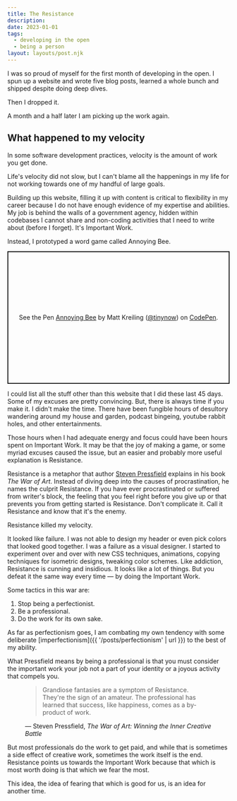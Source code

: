```yaml
---
title: The Resistance
description: 
date: 2023-01-01
tags:
  - developing in the open
  - being a person
layout: layouts/post.njk
---
```


I was so proud of myself for the first month of developing in the open. I spun up a website and wrote five blog posts, learned a whole bunch and shipped despite doing deep dives.

Then I dropped it.

A month and a half later I am picking up the work again.

## What happened to my velocity
In some software development practices, velocity is the amount of work you get done.

Life's velocity did not slow, but I can't blame all the happenings in my life for not working towards one of my handful of large goals.

Building up this website, filling it up with content is critical to flexibility in my career because I do not have enough evidence of my expertise and abilities. My job is behind the walls of a government agency, hidden within codebases I cannot share and non-coding activities that I need to write about (before I forget). It's Important Work.

Instead, I prototyped a word game called Annoying Bee. 
<p class="codepen" data-height="300" data-slug-hash="dymyZeb" data-user="tinynow" style="height: 300px; box-sizing: border-box; display: flex; align-items: center; justify-content: center; border: 2px solid; margin: 1em 0; padding: 1em;">
  <span>See the Pen <a href="https://codepen.io/tinynow/pen/dymyZeb">
  Annoying Bee</a> by Matt Kreiling (<a href="https://codepen.io/tinynow">@tinynow</a>)
  on <a href="https://codepen.io">CodePen</a>.</span>
</p>
<script async src="https://cpwebassets.codepen.io/assets/embed/ei.js"></script>

I could list all the stuff other than this website that I did these last 45 days. Some of my excuses are pretty convincing. But, there is always time if you make it. I didn't make the time. There have been fungible hours of desultory wandering around my house and garden, podcast bingeing, youtube rabbit holes, and other entertainments. 

Those hours when I had adequate energy and focus could have been hours spent on Important Work. It may be that the joy of making a game, or some myriad excuses caused the issue, but an easier and probably more useful explanation is Resistance. 

Resistance is a metaphor that author [Steven Pressfield](https://stevenpressfield.com/home/) explains in his book _The War of Art_. Instead of diving deep into the causes of procrastination, he names the culprit Resistance. If you have ever procrastinated or suffered from writer's block, the feeling that you feel right before you give up or that prevents you from getting started is Resistance. Don't complicate it. Call it Resistance and know that it's the enemy.

Resistance killed my velocity.

It looked like failure. I was not able to design my header or even pick colors that looked good together. I was a failure as a visual designer. I started to experiment over and over with new CSS techniques, animations, copying techniques for isometric designs, tweaking color schemes.  Like addiction, Resistance is cunning and insidious. It looks like a lot of things. But you defeat it the same way every time &mdash; by doing the Important Work.

Some tactics in this war are:
1. Stop being a perfectionist.
2. Be a professional.
3. Do the work for its own sake.

As far as perfectionism goes, I am combating my own tendency with some deliberate [imperfectionism]({{ '/posts/perfectionism' | url }}) to the best of my ability.

What Pressfield means by being a professional is that you must consider the important work your job not a part of your identity or a joyous activity that compels you.

<figure class="quote">
    <blockquote>
    Grandiose fantasies are a symptom of Resistance. 
    They're the sign of an amateur. The professional has learned that success, like happiness, comes as a by-product of work.
    </blockquote>
    <figcaption>
    &mdash; Steven Pressfield,
    <cite>The War of Art: Winning the Inner Creative Battle</cite>
    </figcaption>
</figure>

But most professionals do the work to get paid, and while that is sometimes a side effect of creative work, sometimes the work itself is the end. Resistance points us towards the Important Work because that which is most worth doing is that which we fear the most.

This idea, the idea of fearing that which is good for us, is an idea for another time.

